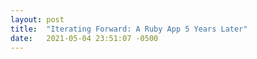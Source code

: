 ```yaml
---
layout: post
title:  "Iterating Forward: A Ruby App 5 Years Later"
date:   2021-05-04 23:51:07 -0500
---
```

